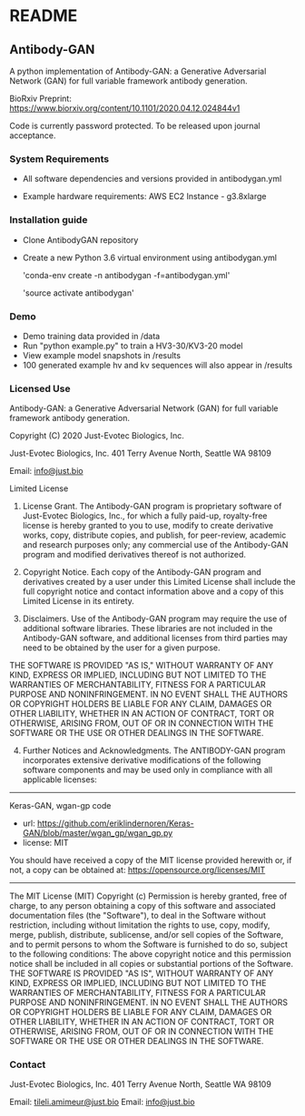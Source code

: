 # README #

## Antibody-GAN ##

A python implementation of Antibody-GAN: a Generative Adversarial Network (GAN) for full variable framework antibody generation.

BioRxiv Preprint:
https://www.biorxiv.org/content/10.1101/2020.04.12.024844v1

Code is currently password protected. To be released upon journal acceptance.

### System Requirements ###

* All software dependencies and versions provided in antibodygan.yml

* Example hardware requirements: AWS EC2 Instance - g3.8xlarge


### Installation guide ###

* Clone AntibodyGAN repository
* Create a new Python 3.6 virtual environment using antibodygan.yml

	'conda-env create -n antibodygan -f=antibodygan.yml'
	
	'source activate antibodygan'


### Demo ###

* Demo training data provided in /data
* Run "python example.py" to train a HV3-30/KV3-20 model
* View example model snapshots in /results 
* 100 generated example hv and kv sequences will also appear in /results


### Licensed Use ###

Antibody-GAN: a Generative Adversarial Network (GAN) for full variable framework antibody generation.

Copyright (C) 2020 Just-Evotec Biologics, Inc.

Just-Evotec Biologics, Inc.
401 Terry Avenue North, Seattle WA 98109

Email: info@just.bio
 
Limited License

1. License Grant. The Antibody-GAN program is proprietary software of Just-Evotec Biologics, Inc., for which a fully paid-up, royalty-free license is hereby granted to you to use, modify to create derivative works, copy, distribute copies, and publish, for peer-review, academic and research purposes only; any commercial use of the Antibody-GAN program and modified derivatives thereof is not authorized.

2. Copyright Notice. Each copy of the Antibody-GAN program and derivatives created by a user under this Limited License shall include the full copyright notice and contact information above and a copy of this Limited License in its entirety.  

3. Disclaimers. Use of the Antibody-GAN program may require the use of additional software libraries. These libraries are not included in the Antibody-GAN software, and additional licenses from third parties may need to be obtained by the user for a given purpose.
  
THE SOFTWARE IS PROVIDED "AS IS," WITHOUT WARRANTY OF ANY KIND, EXPRESS OR IMPLIED, INCLUDING BUT NOT LIMITED TO THE WARRANTIES OF MERCHANTABILITY, FITNESS FOR A PARTICULAR PURPOSE AND NONINFRINGEMENT. IN NO EVENT SHALL THE AUTHORS OR COPYRIGHT HOLDERS BE LIABLE FOR ANY CLAIM, DAMAGES OR OTHER LIABILITY, WHETHER IN AN ACTION OF CONTRACT, TORT OR OTHERWISE, ARISING FROM, OUT OF OR IN CONNECTION WITH THE SOFTWARE OR THE USE OR OTHER DEALINGS IN THE SOFTWARE.

4. Further Notices and Acknowledgments. The ANTIBODY-GAN program incorporates extensive derivative modifications of the following software components and may be used only in compliance with all applicable licenses:
____________________________________________________________________________

Keras-GAN, wgan-gp code 
   - url: https://github.com/eriklindernoren/Keras-GAN/blob/master/wgan_gp/wgan_gp.py
   - license: MIT

You should have received a copy of the MIT license provided herewith or, if not, a copy can be obtained at: 
https://opensource.org/licenses/MIT
  
_____________________________________________________________________________

The MIT License (MIT)
Copyright (c) <year> <copyright holders>
Permission is hereby granted, free of charge, to any person obtaining a copy of this software and associated documentation files (the "Software"), to deal in the Software without restriction, including without limitation the rights to use, copy, modify, merge, publish, distribute, sublicense, and/or sell copies of the Software, and to permit persons to whom the Software is furnished to do so, subject to the following conditions:
The above copyright notice and this permission notice shall be included in all copies or substantial portions of the Software.
THE SOFTWARE IS PROVIDED "AS IS", WITHOUT WARRANTY OF ANY KIND, EXPRESS OR IMPLIED, INCLUDING BUT NOT LIMITED TO THE WARRANTIES OF MERCHANTABILITY, FITNESS FOR A PARTICULAR PURPOSE AND NONINFRINGEMENT. IN NO EVENT SHALL THE AUTHORS OR COPYRIGHT HOLDERS BE LIABLE FOR ANY CLAIM, DAMAGES OR OTHER LIABILITY, WHETHER IN AN ACTION OF CONTRACT, TORT OR OTHERWISE, ARISING FROM, OUT OF OR IN CONNECTION WITH THE SOFTWARE OR THE USE OR OTHER DEALINGS IN THE SOFTWARE.



### Contact ###

Just-Evotec Biologics, Inc.
401 Terry Avenue North, Seattle WA 98109

Email: tileli.amimeur@just.bio
Email: info@just.bio
